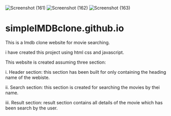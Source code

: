 ![Screenshot (161)](https://user-images.githubusercontent.com/114765524/209440922-d7a8b1d2-f355-441f-9827-4ad38fd9cc14.png)
![Screenshot (162)](https://user-images.githubusercontent.com/114765524/209440935-ca3e4552-d6af-456b-ba1c-3e85b61cd364.png)
![Screenshot (163)](https://user-images.githubusercontent.com/114765524/209440945-d98b60ca-0d87-4475-b262-f30f7ff25936.png)
# simpleIMDBclone.github.io

This is a Imdb clone website for movie searching.

i have created this project using html css and javascript.

This website is created assuming three section:

i. Header section: this section has been built for only containing the heading name of the webiste.

ii. Search section: this section is created for searching the movies by thei name.

iii. Result section: result section contains all details of the movie which has been search by the user.
